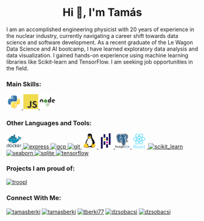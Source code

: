 <h1 align="center">Hi 👋, I'm Tamás</h1>
<p>I am an accomplished engineering physicist with 20 years of experience in the nuclear industry, currently navigating a career shift towards data science and software development. As a recent graduate of the Le Wagon Data Science and AI bootcamp, I have learned exploratory data analysis and data visualization. I gained hands-on experience using machine learning libraries like Scikit-learn and TensorFlow. I am seeking job opportunities in the field.</p>



<h3 align="left">Main Skills:</h3>
<p align="left"> 
  <a href="https://www.python.org" target="_blank" rel="noreferrer"> <img src="https://raw.githubusercontent.com/devicons/devicon/master/icons/python/python-original.svg" alt="python" width="40" height="40"/> </a> 
  <a href="https://developer.mozilla.org/en-US/docs/Web/JavaScript" target="_blank" rel="noreferrer"> <img src="https://raw.githubusercontent.com/devicons/devicon/master/icons/javascript/javascript-original.svg" alt="javascript" width="40" height="40"/> </a> 
  <a href="https://nodejs.org" target="_blank" rel="noreferrer"> <img src="https://raw.githubusercontent.com/devicons/devicon/master/icons/nodejs/nodejs-original-wordmark.svg" alt="nodejs" width="40" height="40"/> </a>   
</p>

<h3 align="left">Other Languages and Tools:</h3>
<p align="left"> 
  <a href="https://www.docker.com/" target="_blank" rel="noreferrer"> <img src="https://raw.githubusercontent.com/devicons/devicon/master/icons/docker/docker-original-wordmark.svg" alt="docker" width="40" height="40"/> </a> 
  <a href="https://expressjs.com" target="_blank" rel="noreferrer"> <img src="https://cdn.iconscout.com/icon/premium/png-256-thumb/express-js-11217675-9200670.png" alt="express" width="40" height="40"/> </a> 
  <a href="https://cloud.google.com" target="_blank" rel="noreferrer"> <img src="https://www.vectorlogo.zone/logos/google_cloud/google_cloud-icon.svg" alt="gcp" width="40" height="40"/> </a> 
  <a href="https://git-scm.com/" target="_blank" rel="noreferrer"> <img src="https://www.vectorlogo.zone/logos/git-scm/git-scm-icon.svg" alt="git" width="40" height="40"/> </a> 
  <a href="https://www.linux.org/" target="_blank" rel="noreferrer"> <img src="https://raw.githubusercontent.com/devicons/devicon/master/icons/linux/linux-original.svg" alt="linux" width="40" height="40"/> </a> 
  <a href="https://pandas.pydata.org/" target="_blank" rel="noreferrer"> <img src="https://raw.githubusercontent.com/devicons/devicon/2ae2a900d2f041da66e950e4d48052658d850630/icons/pandas/pandas-original.svg" alt="pandas" width="40" height="40"/> </a> 
  <a href="https://www.postgresql.org" target="_blank" rel="noreferrer"> <img src="https://raw.githubusercontent.com/devicons/devicon/master/icons/postgresql/postgresql-original-wordmark.svg" alt="postgresql" width="40" height="40"/> </a> 
  <a href="https://reactjs.org/" target="_blank" rel="noreferrer"> <img src="https://raw.githubusercontent.com/devicons/devicon/master/icons/react/react-original-wordmark.svg" alt="react" width="40" height="40"/> </a> 
  <a href="https://scikit-learn.org/" target="_blank" rel="noreferrer"> <img src="https://upload.wikimedia.org/wikipedia/commons/0/05/Scikit_learn_logo_small.svg" alt="scikit_learn" width="40" height="40"/> </a> 
  <a href="https://seaborn.pydata.org/" target="_blank" rel="noreferrer"> <img src="https://seaborn.pydata.org/_images/logo-mark-lightbg.svg" alt="seaborn" width="40" height="40"/> </a> 
  <a href="https://www.sqlite.org/" target="_blank" rel="noreferrer"> <img src="https://www.vectorlogo.zone/logos/sqlite/sqlite-icon.svg" alt="sqlite" width="40" height="40"/> </a> 
  <a href="https://www.tensorflow.org" target="_blank" rel="noreferrer"> <img src="https://www.vectorlogo.zone/logos/tensorflow/tensorflow-icon.svg" alt="tensorflow" width="40" height="40"/> </a> 
</p>

<h3 align="left">Projects I am proud of:</h3> 
<a href="https://troopl.com/tamas_berki" target="_blank" rel="noreferrer"> <img src="https://troopl.com/packs/media/svg/troopl_logo-8ad5996b.svg" alt="troopl" width="80" height="40"> </a>

<h3 align="left">Connect With Me:</h3>
<p align="left">
  <a href="https://linkedin.com/in/tamasberki" target="blank"><img align="center" src="https://raw.githubusercontent.com/rahuldkjain/github-profile-readme-generator/master/src/images/icons/Social/linked-in-alt.svg" alt="tamasberki" height="30" width="40" /></a>
  <a href="https://kaggle.com/tamasberki" target="blank"><img align="center" src="https://raw.githubusercontent.com/rahuldkjain/github-profile-readme-generator/master/src/images/icons/Social/kaggle.svg" alt="tamasberki" height="30" width="40" /></a>
  <a href="https://www.hackerrank.com/tberki77" target="blank"><img align="center" src="https://raw.githubusercontent.com/rahuldkjain/github-profile-readme-generator/master/src/images/icons/Social/hackerrank.svg" alt="tberki77" height="30" width="40" /></a>
  <a href="https://www.codewars.com/users/dzsobacsi" target="blank"><img align="center" src="https://cdn-1.webcatalog.io/catalog/codewars/codewars-icon-filled-256.webp?v=1675595212775" alt="dzsobacsi" height="30" width="30"></a>
  <a href="https://codepen.io/dzsobacsi" target="blank"><img align="center" src="https://raw.githubusercontent.com/rahuldkjain/github-profile-readme-generator/master/src/images/icons/Social/codepen.svg" alt="dzsobacsi" height="30" width="40" /></a>
</p>


<!-- snippet below is to indicate most used languages. Currently dominated by Jupyter notebooks
<p><img align="center" src="https://github-readme-stats.vercel.app/api/top-langs?username=dzsobacsi&show_icons=true&locale=en&layout=compact" alt="dzsobacsi" /></p>
-->

<!--
This whole stuff was generated with this cool tool:
https://rahuldkjain.github.io/gh-profile-readme-generator/
-->
